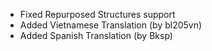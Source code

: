 - Fixed Repurposed Structures support
- Added Vietnamese Translation (by bl205vn)
- Added Spanish Translation (by Bksp)
